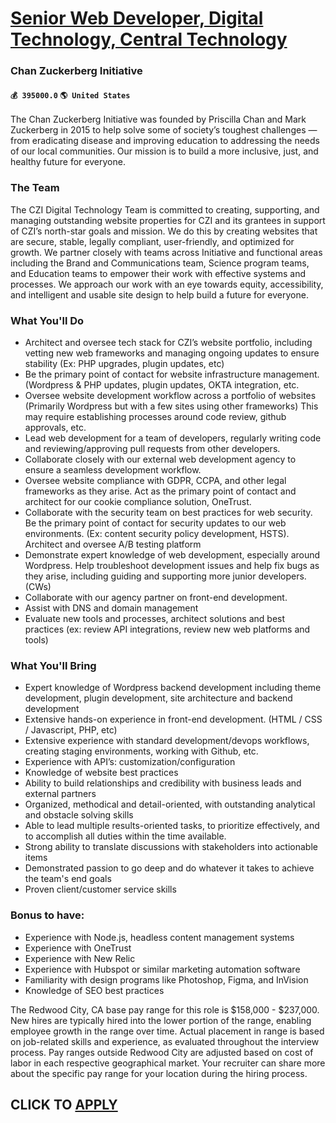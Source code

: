# [Senior Web Developer, Digital Technology, Central Technology](https://www.remotewlb.com/apply/senior-web-developer-digital-technology-central-technology)  
### Chan Zuckerberg Initiative  
#### `💰 395000.0` `🌎 United States`  

The Chan Zuckerberg Initiative was founded by Priscilla Chan and Mark Zuckerberg in 2015 to help solve some of society’s toughest challenges — from eradicating disease and improving education to addressing the needs of our local communities. Our mission is to build a more inclusive, just, and healthy future for everyone.

### The Team

The CZI Digital Technology Team is committed to creating, supporting, and managing outstanding website properties for CZI and its grantees in support of CZI’s north-star goals and mission. We do this by creating websites that are secure, stable, legally compliant, user-friendly, and optimized for growth. We partner closely with teams across Initiative and functional areas including the Brand and Communications team, Science program teams, and Education teams to empower their work with effective systems and processes. We approach our work with an eye towards equity, accessibility, and intelligent and usable site design to help build a future for everyone.

### What You'll Do

  * Architect and oversee tech stack for CZI’s website portfolio, including vetting new web frameworks and managing ongoing updates to ensure stability (Ex: PHP upgrades, plugin updates, etc)
  * Be the primary point of contact for website infrastructure management. (Wordpress & PHP updates, plugin updates, OKTA integration, etc.
  * Oversee website development workflow across a portfolio of websites (Primarily Wordpress but with a few sites using other frameworks) This may require establishing processes around code review, github approvals, etc. 
  * Lead web development for a team of developers, regularly writing code and reviewing/approving pull requests from other developers.
  * Collaborate closely with our external web development agency to ensure a seamless development workflow.
  * Oversee website compliance with GDPR, CCPA, and other legal frameworks as they arise. Act as the primary point of contact and architect for our cookie compliance solution, OneTrust.
  * Collaborate with the security team on best practices for web security. Be the primary point of contact for security updates to our web environments. (Ex: content security policy development, HSTS). Architect and oversee A/B testing platform
  * Demonstrate expert knowledge of web development, especially around Wordpress. Help troubleshoot development issues and help fix bugs as they arise, including guiding and supporting more junior developers. (CWs)
  * Collaborate with our agency partner on front-end development. 
  * Assist with DNS and domain management
  * Evaluate new tools and processes, architect solutions and best practices (ex: review API integrations, review new web platforms and tools)

### What You'll Bring

  * Expert knowledge of Wordpress backend development including theme development, plugin development, site architecture and backend development
  * Extensive hands-on experience in front-end development. (HTML / CSS / Javascript, PHP, etc)
  * Extensive experience with standard development/devops workflows, creating staging environments, working with Github, etc.
  * Experience with API’s: customization/configuration 
  * Knowledge of website best practices
  * Ability to build relationships and credibility with business leads and external partners
  * Organized, methodical and detail-oriented, with outstanding analytical and obstacle solving skills
  * Able to lead multiple results-oriented tasks, to prioritize effectively, and to accomplish all duties within the time available.
  * Strong ability to translate discussions with stakeholders into actionable items
  * Demonstrated passion to go deep and do whatever it takes to achieve the team's end goals
  * Proven client/customer service skills

### Bonus to have:

  * Experience with Node.js, headless content management systems
  * Experience with OneTrust
  * Experience with New Relic
  * Experience with Hubspot or similar marketing automation software
  * Familiarity with design programs like Photoshop, Figma, and InVision
  * Knowledge of SEO best practices

The Redwood City, CA base pay range for this role is $158,000 - $237,000. New hires are typically hired into the lower portion of the range, enabling employee growth in the range over time. Actual placement in range is based on job-related skills and experience, as evaluated throughout the interview process. Pay ranges outside Redwood City are adjusted based on cost of labor in each respective geographical market. Your recruiter can share more about the specific pay range for your location during the hiring process.

  
## CLICK TO [APPLY](https://www.remotewlb.com/apply/senior-web-developer-digital-technology-central-technology)

